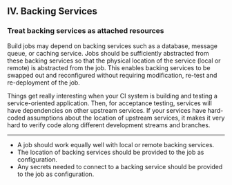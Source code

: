 ## IV. Backing Services

### Treat backing services as attached resources

Build jobs may depend on backing services such as a database, message queue, or caching service. 
Jobs should be sufficiently abstracted from these backing services so that the physical location of the 
service (local or remote) is abstracted from the job. 
This enables backing services to be swapped out and reconfigured without requiring modification, re-test and 
re-deployment of the job. 

Things get really interesting when your CI system is building and testing a service-oriented application. 
Then, for acceptance testing, services will have dependencies on other upstream services. 
If your services have hard-coded assumptions about the location of upstream services, it makes it very hard 
to verify code along different development streams and branches.

---

<ul class="fa-ul">
    <li>
        <i class="fa-li fa fa-2x fa-check-square"></i>
        <span>A job should work equally well with local or remote backing services.</span>
    </li>
    <li>
        <i class="fa-li fa fa-2x fa-check-square"></i>
        <span>The location of backing services should be provided to the job as configuration.</span>
    </li>
    <li>
        <i class="fa-li fa fa-2x fa-check-square"></i>
        <span>Any secrets needed to connect to a backing service should be provided to the job as configuration.</span>
    </li>
</ul>
